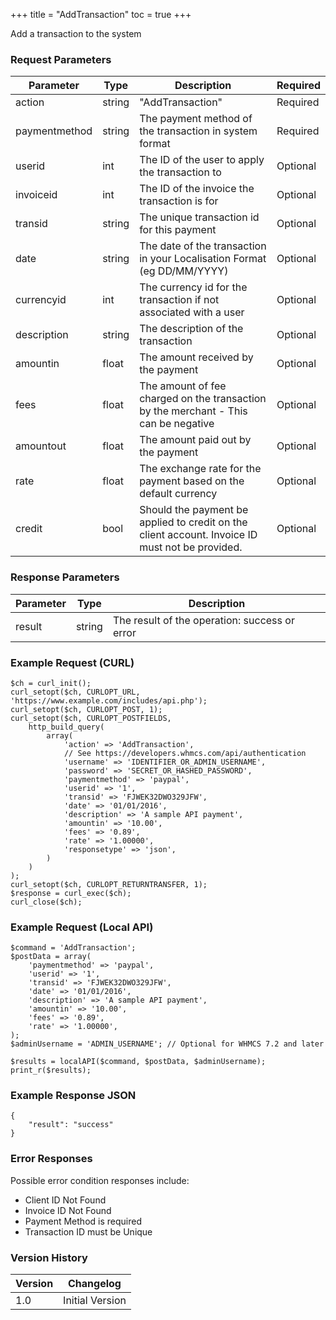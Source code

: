 +++
title = "AddTransaction"
toc = true
+++

Add a transaction to the system

### Request Parameters

| Parameter | Type | Description | Required |
| --------- | ---- | ----------- | -------- |
| action | string | "AddTransaction" | Required |
| paymentmethod | string | The payment method of the transaction in system format | Required |
| userid | int | The ID of the user to apply the transaction to | Optional |
| invoiceid | int | The ID of the invoice the transaction is for | Optional |
| transid | string | The unique transaction id for this payment | Optional |
| date | string | The date of the transaction in your Localisation Format (eg DD/MM/YYYY) | Optional |
| currencyid | int | The currency id for the transaction if not associated with a user | Optional |
| description | string | The description of the transaction | Optional |
| amountin | float | The amount received by the payment | Optional |
| fees | float | The amount of fee charged on the transaction by the merchant - This can be negative | Optional |
| amountout | float | The amount paid out by the payment | Optional |
| rate | float | The exchange rate for the payment based on the default currency | Optional |
| credit | bool | Should the payment be applied to credit on the client account. Invoice ID must not be provided. | Optional |

### Response Parameters

| Parameter | Type | Description |
| --------- | ---- | ----------- |
| result | string | The result of the operation: success or error |


### Example Request (CURL)

```
$ch = curl_init();
curl_setopt($ch, CURLOPT_URL, 'https://www.example.com/includes/api.php');
curl_setopt($ch, CURLOPT_POST, 1);
curl_setopt($ch, CURLOPT_POSTFIELDS,
    http_build_query(
        array(
            'action' => 'AddTransaction',
            // See https://developers.whmcs.com/api/authentication
            'username' => 'IDENTIFIER_OR_ADMIN_USERNAME',
            'password' => 'SECRET_OR_HASHED_PASSWORD',
            'paymentmethod' => 'paypal',
            'userid' => '1',
            'transid' => 'FJWEK32DWO329JFW',
            'date' => '01/01/2016',
            'description' => 'A sample API payment',
            'amountin' => '10.00',
            'fees' => '0.89',
            'rate' => '1.00000',
            'responsetype' => 'json',
        )
    )
);
curl_setopt($ch, CURLOPT_RETURNTRANSFER, 1);
$response = curl_exec($ch);
curl_close($ch);
```


### Example Request (Local API)

```
$command = 'AddTransaction';
$postData = array(
    'paymentmethod' => 'paypal',
    'userid' => '1',
    'transid' => 'FJWEK32DWO329JFW',
    'date' => '01/01/2016',
    'description' => 'A sample API payment',
    'amountin' => '10.00',
    'fees' => '0.89',
    'rate' => '1.00000',
);
$adminUsername = 'ADMIN_USERNAME'; // Optional for WHMCS 7.2 and later

$results = localAPI($command, $postData, $adminUsername);
print_r($results);
```


### Example Response JSON

```
{
    "result": "success"
}
```


### Error Responses

Possible error condition responses include:

* Client ID Not Found
* Invoice ID Not Found
* Payment Method is required
* Transaction ID must be Unique


### Version History

| Version | Changelog |
| ------- | --------- |
| 1.0 | Initial Version |

